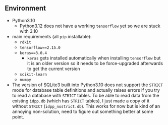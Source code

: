 ## Environment
- Python3.10
	- Python3.12 does not have a working `tensorflow` yet so we are stuck with 3.10 
- main requirements (all `pip` installable):
	- `rdkit`
	- `tensorflow==2.15.0`
	- `keras==3.0.4`
		- `keras` gets installed automatically when installing `tensorflow` but it is an older version so it needs to be force-upgraded afterwards to get the current version
	- `scikit-learn`
	- `numpy`
- The version of SQLite3 built into Python3.10 does not support the `STRICT` mode for database table definitions and actually raises errors if you try to read a database with `STRICT` tables. To be able to read data from the existing `idpp.db` (which has `STRICT` tables), I just made a copy of it without `STRICT` (`idpp_nostrict.db`). This works for now but is kind of an annoying non-solution, need to figure out something better at some point.
